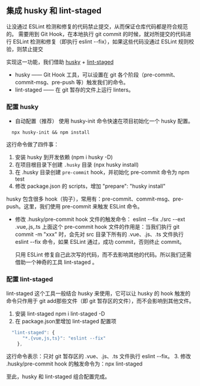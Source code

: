 ## 集成 husky 和 lint-staged
让没通过 ESLint 检测和修复的代码禁止提交，从而保证仓库代码都是符合规范的。
需要用到 Git Hook，在本地执行 git commit 的时候，就对所提交的代码进行 ESLint 检测和修复（即执行 eslint --fix），如果这些代码没通过 ESLint 规则校验，则禁止提交

实现这一功能，我们借助 [husky](https://github.com/typicode/husky) + [lint-staged](https://github.com/okonet/lint-staged) 
* husky —— Git Hook 工具，可以设置在 git 各个阶段（pre-commit、commit-msg、pre-push 等）触发我们的命令。
* lint-staged —— 在 git 暂存的文件上运行 linters。

### 配置 husky
* 自动配置（推荐）
  使用 husky-init 命令快速在项目初始化一个 husky 配置。
```shell
  npx husky-init && npm install
```
这行命令做了四件事：
1. 安装 husky 到开发依赖 (npm i husky -D)
2. 在项目根目录下创建 `.husky` 目录 (npx husky install)
3. 在 .husky 目录创建 `pre-commit` hook，并初始化 pre-commit 命令为 npm test
4. 修改 package.json 的 scripts，增加 "prepare": "husky install"

husky 包含很多 hook（钩子），常用有：pre-commit、commit-msg、pre-push。这里，我们使用 pre-commit 来触发 ESLint 命令。

* 修改 .husky/pre-commit hook 文件的触发命令：
  eslint --fix ./src --ext .vue,.js,.ts
  上面这个 pre-commit hook 文件的作用是：当我们执行 git commit -m "xxx" 时，会先对 src 目录下所有的 .vue、.js、.ts  文件执行 eslint --fix 命令，如果 ESLint 通过，成功 commit，否则终止 commit。

  只用 ESLint 修复自己此次写的代码，而不去影响其他的代码。所以我们还需借助一个神奇的工具 lint-staged 。

### 配置 lint-staged
lint-staged 这个工具一般结合 husky 来使用，它可以让 husky 的 hook 触发的命令只作用于 git add那些文件（即 git 暂存区的文件），而不会影响到其他文件。
1. 安装 lint-staged  npm i lint-staged -D
2. 在 package.json里增加 lint-staged 配置项
```javascript
  "lint-staged": {
      "*.{vue,js,ts}": "eslint --fix"
    },
```
这行命令表示：只对 git 暂存区的 .vue、.js、.ts 文件执行 eslint --fix。
3. 修改 .husky/pre-commit hook 的触发命令为：npx lint-staged

至此，husky 和 lint-staged 组合配置完成。
